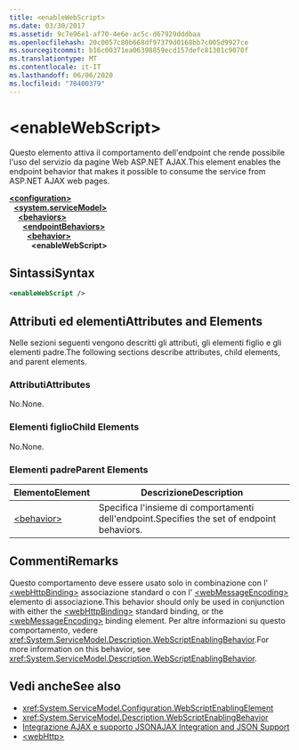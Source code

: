 ```yaml
---
title: <enableWebScript>
ms.date: 03/30/2017
ms.assetid: 9c7e96e1-af70-4e6e-ac5c-d67929dddbaa
ms.openlocfilehash: 20c0057c80b668df97379d0168bb7c005d9927ce
ms.sourcegitcommit: b16c00371ea06398859ecd157defc81301c9070f
ms.translationtype: MT
ms.contentlocale: it-IT
ms.lasthandoff: 06/06/2020
ms.locfileid: "70400379"
---
```

# \<enableWebScript>
<span data-ttu-id="fe250-101">Questo elemento attiva il comportamento dell'endpoint che rende possibile l'uso del servizio da pagine Web ASP.NET AJAX.</span><span class="sxs-lookup"><span data-stu-id="fe250-101">This element enables the endpoint behavior that makes it possible to consume the service from ASP.NET AJAX web pages.</span></span>  
  
[**\<configuration>**](../configuration-element.md)\
&nbsp;&nbsp;[**\<system.serviceModel>**](system-servicemodel.md)\
&nbsp;&nbsp;&nbsp;&nbsp;[**\<behaviors>**](behaviors.md)\
&nbsp;&nbsp;&nbsp;&nbsp;&nbsp;&nbsp;[**\<endpointBehaviors>**](endpointbehaviors.md)\
&nbsp;&nbsp;&nbsp;&nbsp;&nbsp;&nbsp;&nbsp;&nbsp;[**\<behavior>**](behavior-of-endpointbehaviors.md)\
&nbsp;&nbsp;&nbsp;&nbsp;&nbsp;&nbsp;&nbsp;&nbsp;&nbsp;&nbsp;**\<enableWebScript>**  
  
## <a name="syntax"></a><span data-ttu-id="fe250-102">Sintassi</span><span class="sxs-lookup"><span data-stu-id="fe250-102">Syntax</span></span>  
  
```xml  
<enableWebScript />
```  
  
## <a name="attributes-and-elements"></a><span data-ttu-id="fe250-103">Attributi ed elementi</span><span class="sxs-lookup"><span data-stu-id="fe250-103">Attributes and Elements</span></span>  
 <span data-ttu-id="fe250-104">Nelle sezioni seguenti vengono descritti gli attributi, gli elementi figlio e gli elementi padre.</span><span class="sxs-lookup"><span data-stu-id="fe250-104">The following sections describe attributes, child elements, and parent elements.</span></span>  
  
### <a name="attributes"></a><span data-ttu-id="fe250-105">Attributi</span><span class="sxs-lookup"><span data-stu-id="fe250-105">Attributes</span></span>  
 <span data-ttu-id="fe250-106">No.</span><span class="sxs-lookup"><span data-stu-id="fe250-106">None.</span></span>  
  
### <a name="child-elements"></a><span data-ttu-id="fe250-107">Elementi figlio</span><span class="sxs-lookup"><span data-stu-id="fe250-107">Child Elements</span></span>  
 <span data-ttu-id="fe250-108">No.</span><span class="sxs-lookup"><span data-stu-id="fe250-108">None.</span></span>  
  
### <a name="parent-elements"></a><span data-ttu-id="fe250-109">Elementi padre</span><span class="sxs-lookup"><span data-stu-id="fe250-109">Parent Elements</span></span>  
  
|<span data-ttu-id="fe250-110">Elemento</span><span class="sxs-lookup"><span data-stu-id="fe250-110">Element</span></span>|<span data-ttu-id="fe250-111">Descrizione</span><span class="sxs-lookup"><span data-stu-id="fe250-111">Description</span></span>|  
|-------------|-----------------|  
|[\<behavior>](behavior-of-endpointbehaviors.md)|<span data-ttu-id="fe250-112">Specifica l'insieme di comportamenti dell'endpoint.</span><span class="sxs-lookup"><span data-stu-id="fe250-112">Specifies the set of endpoint behaviors.</span></span>|  
  
## <a name="remarks"></a><span data-ttu-id="fe250-113">Commenti</span><span class="sxs-lookup"><span data-stu-id="fe250-113">Remarks</span></span>  
 <span data-ttu-id="fe250-114">Questo comportamento deve essere usato solo in combinazione con l' [\<webHttpBinding>](webhttpbinding.md) associazione standard o con l' [\<webMessageEncoding>](webmessageencoding.md) elemento di associazione.</span><span class="sxs-lookup"><span data-stu-id="fe250-114">This behavior should only be used in conjunction with either the [\<webHttpBinding>](webhttpbinding.md) standard binding, or the [\<webMessageEncoding>](webmessageencoding.md) binding element.</span></span>  <span data-ttu-id="fe250-115">Per altre informazioni su questo comportamento, vedere <xref:System.ServiceModel.Description.WebScriptEnablingBehavior>.</span><span class="sxs-lookup"><span data-stu-id="fe250-115">For more information on this behavior, see <xref:System.ServiceModel.Description.WebScriptEnablingBehavior>.</span></span>  
  
## <a name="see-also"></a><span data-ttu-id="fe250-116">Vedi anche</span><span class="sxs-lookup"><span data-stu-id="fe250-116">See also</span></span>

- <xref:System.ServiceModel.Configuration.WebScriptEnablingElement>
- <xref:System.ServiceModel.Description.WebScriptEnablingBehavior>
- [<span data-ttu-id="fe250-117">Integrazione AJAX e supporto JSON</span><span class="sxs-lookup"><span data-stu-id="fe250-117">AJAX Integration and JSON Support</span></span>](../../../wcf/feature-details/ajax-integration-and-json-support.md)
- [\<webHttp>](webhttp.md)
